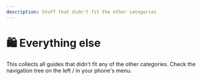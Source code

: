 ```yaml
---
description: Stuff that didn't fit the other categories
---
```


# 🛍 Everything else

This collects all guides that didn't fit any of the other categories. Check the navigation tree on the left / in your phone's menu.
